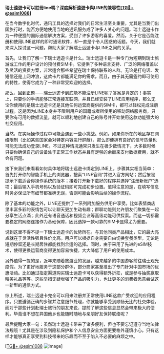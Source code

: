 **瑞士遠遊卡可以註冊line嗎？深度解析遠遊卡與LINE的兼容性[[TG💪+ @esim1088](https://t.me/s/esim1088)]**

在当今数字化时代，通讯工具的选择对我们的日常生活至关重要。尤其是当我们出国旅行时，能否方便地使用当地的通讯服务成了许多人关心的问题。瑞士远遊卡作为一种便捷的国际通信解决方案，受到了许多游客的喜爱。然而，关于它是否能注册和使用LINE这样的即时通讯软件，却一直是个令人困惑的话题。今天，我们就来深入探讨这一问题，帮助大家了解瑞士远遊卡与LINE之间的关系。

首先，让我们了解一下瑞士远遊卡是什么。瑞士远遊卡是一种专门为短期到瑞士旅游或工作的用户设计的预付费SIM卡。它提供了多种语言支持、广泛的网络覆盖以及灵活的资费方案，非常适合那些希望在瑞士保持联系的人群。无论是打电话、发短信还是上网冲浪，这款卡片都能满足你的需求。而且，由于其无需签约即可使用的特性，使得它成为了一种非常受欢迎的选择。

那么，回到正题——瑞士远遊卡到底能不能注册LINE呢？答案是肯定的！事实上，只要你的手机能够正常连接互联网，并且已经安装了LINE应用程序，那么无论你使用的是瑞士远遊卡还是其他任何运营商提供的SIM卡，都可以轻松完成注册过程。这是因为LINE本身并不限制用户的国籍或者所使用的移动网络服务商，只要你有可用的数据流量，就可以顺利地创建自己的账号并开始使用这款功能强大的社交应用。

当然，在实际操作过程中可能会遇到一些小挑战。例如，如果你所在的地区存在网络限制（比如某些国家会对特定内容进行屏蔽），那么即便拥有良好的信号质量也可能无法成功登录LINE。不过这种情况通常只发生在极少数情况下，大多数时候只要你确保自己的设备处于正常工作状态并且有足够的余额来支付数据费用，就不会有问题。

接下来我们来看看如何具体地将瑞士远遊卡绑定到LINE上。步骤其实相当简单：首先打开你的智能手机上的浏览器，搜索“LINE官网”并进入官方网站；然后按照提示下载适合你操作系统的版本；接着打开新下载好的程序并选择“注册新账户”选项；最后输入手机号码以及验证码即可完成初步设置。值得注意的是，在填写信息时务必保证所有细节都准确无误，否则可能会影响后续的操作流程。

除了基本的功能之外，LINE还提供了一系列附加服务供用户享受。比如表情商店里丰富多彩的表情包可以让聊天更加生动有趣；群聊功能则允许朋友们聚集在一起分享生活点滴；此外还有语音通话和视频会议等高级功能可供探索。而这一切都需要稳定的网络连接作为基础保障，因此选择一款可靠的SIM卡显得尤为重要。

说到这里不得不提一下瑞士远遊卡的优势所在。与其他同类产品相比，它的最大亮点就在于灵活性强且性价比高。用户可以根据自身需要自由切换套餐类型，无论是短期停留还是长期居住都能找到合适的选择。同时，由于采用了先进的eSIM技术，使得更换运营商变得更加容易快捷，大大降低了用户的使用成本。

另外值得一提的是，近年来随着旅游业的发展，越来越多的中国游客前往瑞士观光度假。为了更好地服务于这部分群体，部分商家甚至推出了专门针对中国市场的优惠活动。比如通过指定渠道购买瑞士远遊卡可以获得额外折扣，或是参与抽奖赢取精美礼品等等。这些举措无疑增强了产品的吸引力，也让更多的消费者愿意尝试这一新型的通信方式。

综上所述，瑞士远遊卡完全可以用来注册并正常使用LINE这款广受欢迎的应用程序。只要遵循正确的步骤并注意细节处理，你就能够享受到顺畅无比的社交体验。而对于那些计划赴瑞士旅行的朋友来说，提前了解这些信息显然会带来极大的便利。毕竟谁不想在异国他乡也能随时随地与亲朋好友保持联络呢？

最后提醒大家一句：虽然瑞士远遊卡带来了诸多便利，但也不要忘记遵守当地法律法规哦！尤其是在涉及到隐私保护和个人信息安全方面更要格外谨慎小心。只有这样才能够真正享受到科技带来的乐趣而不至于陷入不必要的麻烦之中。

[[TG💪+ @esim1088](https://t.me/s/esim1088) ![Image](https://i.postimg.cc/4NQfJmqS/Snipaste-2025-05-13-00-14-12.png)]